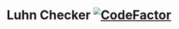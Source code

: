 # Luhn Checker [![CodeFactor](https://www.codefactor.io/repository/github/sigmanificient/luhn_checker/badge)](https://www.codefactor.io/repository/github/sigmanificient/luhn_checker)
